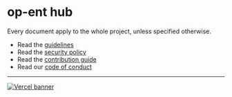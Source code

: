 # op-ent hub

Every document apply to the whole project, unless specified otherwise.

- Read the [guidelines](./guidelines.md)
- Read the [security policy](./SECURITY.md)
- Read the [contribution guide](./CONTRIBUTING.md)
- Read our [code of conduct](./CODE_OF_CONDUCT.md)

---

[![Vercel banner](https://www.datocms-assets.com/31049/1618983297-powered-by-vercel.svg)](https://vercel.com/?utm_source=op-ent&utm_campaign=oss)
